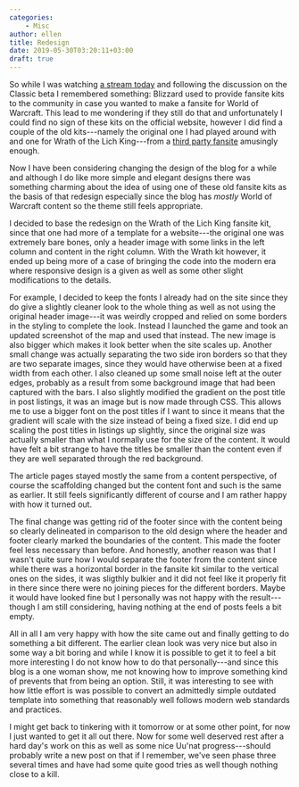 ```yaml
---
categories:
    - Misc
author: ellen
title: Redesign
date: 2019-05-30T03:20:11+03:00
draft: true
---
```

So while I was watching [a stream today](https://www.twitch.tv/onkelbarlow) and following the discussion on the Classic beta I remembered something: Blizzard used to provide fansite kits to the community in case you wanted to make a fansite for World of Warcraft. This lead to me wondering if they still do that and unfortunately I could find no sign of these kits on the official website, however I did find a couple of the old kits---namely the original one I had played around with and one for Wrath of the Lich King---from a [third party fansite](https://wow.4fansites.de/downloadsfansitekit.php) amusingly enough.


Now I have been considering changing the design of the blog for a while and although I do like more simple and elegant designs there was something charming about the idea of using one of these old fansite kits as the basis of that redesign especially since the blog has *mostly* World of Warcraft content so the theme still feels appropriate.
<!--more-->


I decided to base the redesign on the Wrath of the Lich King fansite kit, since that one had more of a template for a website---the original one was extremely bare bones, only a header image with some links in the left column and content in the right column. With the Wrath kit however, it ended up being more of a case of bringing the code into the modern era where responsive design is a given as well as some other slight modifications to the details.

For example, I decided to keep the fonts I already had on the site since they do give a slightly cleaner look to the whole thing as well as not using the original header image---it was weirdly cropped and relied on some borders in the styling to complete the look. Instead I launched the game and took an updated screenshot of the map and used that instead. The new image is also bigger which makes it look better when the site scales up. Another small change was actually separating the two side iron borders so that they are two separate images, since they would have otherwise been at a fixed width from each other. I also cleaned up some small noise left at the outer edges, probably as a result from some background image that had been captured with the bars. I also slightly modified the gradient on the post title in post listings, it was an image but is now made through CSS. This allows me to use a bigger font on the post titles if I want to since it means that the gradient will scale with the size instead of being a fixed size. I did end up scaling the post titles in listings up slightly, since the original size was actually smaller than what I normally use for the size of the content. It would have felt a bit strange to have the titles be smaller than the content even if they are well separated through the red background.

The article pages stayed mostly the same from a content perspective, of course the scaffolding changed but the content font and such is the same as earlier. It still feels significantly different of course and I am rather happy with how it turned out.

The final change was getting rid of the footer since with the content being so clearly delineated in comparison to the old design where the header and footer clearly marked the boundaries of the content. This made the footer feel less necessary than before. And honestly, another reason was that I wasn't quite sure how I would separate the footer from the content since while there was a horizontal border in the fansite kit similar to the vertical ones on the sides, it was sligthly bulkier and it did not feel like it properly fit in there since there were no joining pieces for the different borders. Maybe it would have looked fine but I personally was not happy with the result---though I am still considering, having nothing at the end of posts feels a bit empty.

All in all I am very happy with how the site came out and finally getting to do something a bit different. The earlier clean look was very nice but also in some way a bit boring and while I know it is possible to get it to feel a bit more interesting I do not know how to do that personally---and since this blog is a one woman show, me not knowing how to improve something kind of prevents that from being an option. Still, it was interesting to see with how little effort is was possible to convert an admittedly simple outdated template into something that reasonably well follows modern web standards and practices.

I might get back to tinkering with it tomorrow or at some other point, for now I just wanted to get it all out there. Now for some well deserved rest after a hard day's work on this as well as some nice Uu'nat progress---should probably write a new post on that if I remember, we've seen phase three several times and have had some quite good tries as well though nothing close to a kill.